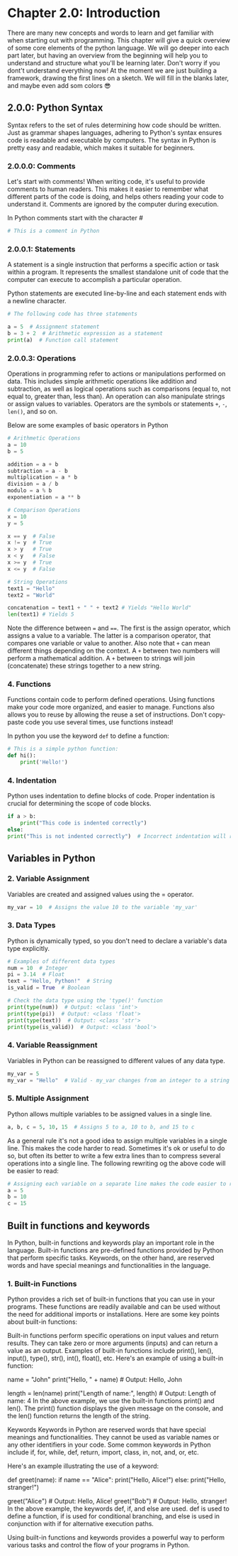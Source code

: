 # Chapter 2.0: Introduction
There are many new concepts and words to learn and get familiar with when starting out with programming. This chapter will give a quick overview of some core elements of the python language. We will go deeper into each part later, but having an overview from the beginning will help you to understand and structure what you'll be learning later. Don't worry if you dont't understand everything now! At the moment we are just building a framework, drawing the first lines on a sketch. We will fill in the blanks later, and maybe even add som colors 😎

## 2.0.0: Python Syntax
Syntax refers to the set of rules determining how code should be written. Just as grammar shapes languages, adhering to Python's syntax ensures code is readable and executable by computers. The syntax in Python is pretty easy and readable, which makes it suitable for beginners. 

### 2.0.0.0: Comments
Let's start with comments! When writing code, it's useful to provide comments to human readers. This makes it easier to remember what different parts of the code is doing, and helps others reading your code to understand it. Comments are ignored by the computer during execution.

In Python comments start with the character #

```python
# This is a comment in Python
```

### 2.0.0.1: Statements
A statement is a single instruction that performs a specific action or task within a program. It represents the smallest standalone unit of code that the computer can execute to accomplish a particular operation.

Python statements are executed line-by-line and each statement ends with a newline character.

```python
# The following code has three statements

a = 5  # Assignment statement
b = 3 + 2  # Arithmetic expression as a statement
print(a)  # Function call statement
```
### 2.0.0.3: Operations
Operations in programming refer to actions or manipulations performed on data. This includes simple arithmetic operations like addition and subtraction, as well as logical operations such as comparisons (equal to, not equal to, greater than, less than). An operation can also manipulate strings or assign values to variables. Operators are the symbols or statements `+`, `-`, `len()`, and so on.

Below are some examples of basic operators in Python

```python
# Arithmetic Operations
a = 10
b = 5

addition = a + b
subtraction = a - b
multiplication = a * b
division = a / b
modulo = a % b
exponentiation = a ** b

# Comparison Operations
x = 10
y = 5

x == y  # False
x != y  # True
x > y   # True
x < y   # False
x >= y  # True
x <= y  # False

# String Operations
text1 = "Hello"
text2 = "World"

concatenation = text1 + " " + text2 # Yields "Hello World"
len(text1) # Yields 5

```
Note the difference between `=` and `==`. The first is the assign operator, which assigns a value to a variable. The latter is a comparison operator, that compares one variable or value to another. Also note that `+` can mean different things depending on the context. A `+` between two numbers will perform a mathematical addition. A `+` between to strings will join (concatenate) these strings together to a new string.

### 4. Functions
Functions contain code to perform defined operations. Using functions make your code more organized, and easier to manage. Functions also allows you to reuse by allowing the reuse a set of instructions. Don't copy-paste code you use several times, use functions instead!

In python you use the keyword `def` to define a function:
```python
# This is a simple python function:
def hi():
    print('Hello!')
```
### 4. Indentation
Python uses indentation to define blocks of code. Proper indentation is crucial for determining the scope of code blocks.

```python
if a > b:
    print("This code is indented correctly")
else:
print("This is not indented correctly")  # Incorrect indentation will result in an error
```
## Variables in Python
### 2. Variable Assignment
Variables are created and assigned values using the = operator.

```python
my_var = 10  # Assigns the value 10 to the variable 'my_var'
```

### 3. Data Types
Python is dynamically typed, so you don't need to declare a variable's data type explicitly.

```python
# Examples of different data types
num = 10  # Integer
pi = 3.14  # Float
text = "Hello, Python!"  # String
is_valid = True  # Boolean

# Check the data type using the 'type()' function
print(type(num))  # Output: <class 'int'>
print(type(pi))  # Output: <class 'float'>
print(type(text))  # Output: <class 'str'>
print(type(is_valid))  # Output: <class 'bool'>
```

### 4. Variable Reassignment
Variables in Python can be reassigned to different values of any data type.

```python
my_var = 5
my_var = "Hello"  # Valid - my_var changes from an integer to a string
```
### 5. Multiple Assignment
Python allows multiple variables to be assigned values in a single line.

```python
a, b, c = 5, 10, 15  # Assigns 5 to a, 10 to b, and 15 to c
```
As a general rule it's not a good idea to assign multiple variables in a single line. This makes the code harder to read. Sometimes it's ok or useful to do so, but often its better to write a few extra lines than to compress several operations into a single line. The following rewriting og the above code will be easier to read:
```python
# Assigning each variable on a separate line makes the code easier to read:
a = 5
b = 10
c = 15
```

## Built in functions and keywords
In Python, built-in functions and keywords play an important role in the language. Built-in functions are pre-defined functions provided by Python that perform specific tasks. Keywords, on the other hand, are reserved words and have special meanings and functionalities in the language.

### 1. Built-in Functions
Python provides a rich set of built-in functions that you can use in your programs. These functions are readily available and can be used without the need for additional imports or installations. Here are some key points about built-in functions:

Built-in functions perform specific operations on input values and return results.
They can take zero or more arguments (inputs) and can return a value as an output.
Examples of built-in functions include print(), len(), input(), type(), str(), int(), float(), etc.
Here's an example of using a built-in function:

name = "John"
print("Hello, " + name)  # Output: Hello, John

length = len(name)
print("Length of name:", length)  # Output: Length of name: 4
In the above example, we use the built-in functions print() and len(). The print() function displays the given message on the console, and the len() function returns the length of the string.

Keywords
Keywords in Python are reserved words that have special meanings and functionalities. They cannot be used as variable names or any other identifiers in your code. Some common keywords in Python include if, for, while, def, return, import, class, in, not, and, or, etc.

Here's an example illustrating the use of a keyword:

def greet(name):
    if name == "Alice":
        print("Hello, Alice!")
    else:
        print("Hello, stranger!")

greet("Alice")  # Output: Hello, Alice!
greet("Bob")  # Output: Hello, stranger!
In the above example, the keywords def, if, and else are used. def is used to define a function, if is used for conditional branching, and else is used in conjunction with if for alternative execution paths.

Using built-in functions and keywords provides a powerful way to perform various tasks and control the flow of your programs in Python.